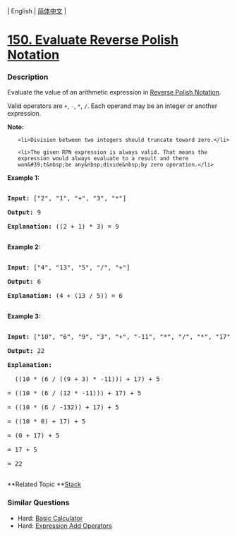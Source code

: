| English | [简体中文](README.md) |

# [150. Evaluate Reverse Polish Notation](https://leetcode-cn.com/problems/evaluate-reverse-polish-notation)
 ### Description
<p>Evaluate the value of an arithmetic expression in <a href="http://en.wikipedia.org/wiki/Reverse_Polish_notation" target="_blank">Reverse Polish Notation</a>.</p>

<p>Valid operators are <code>+</code>, <code>-</code>, <code>*</code>, <code>/</code>. Each operand may be an integer or another expression.</p>

<p><strong>Note:</strong></p>

<ul>
	<li>Division between two integers should truncate toward zero.</li>
	<li>The given RPN expression is always valid. That means the expression would always evaluate to a result and there won&#39;t&nbsp;be any&nbsp;divide&nbsp;by zero operation.</li>
</ul>

<p><strong>Example 1:</strong></p>

<pre>
<strong>Input:</strong> [&quot;2&quot;, &quot;1&quot;, &quot;+&quot;, &quot;3&quot;, &quot;*&quot;]
<strong>Output:</strong> 9
<strong>Explanation:</strong> ((2 + 1) * 3) = 9
</pre>

<p><strong>Example 2:</strong></p>

<pre>
<strong>Input:</strong> [&quot;4&quot;, &quot;13&quot;, &quot;5&quot;, &quot;/&quot;, &quot;+&quot;]
<strong>Output:</strong> 6
<strong>Explanation:</strong> (4 + (13 / 5)) = 6
</pre>

<p><strong>Example 3:</strong></p>

<pre>
<strong>Input:</strong> [&quot;10&quot;, &quot;6&quot;, &quot;9&quot;, &quot;3&quot;, &quot;+&quot;, &quot;-11&quot;, &quot;*&quot;, &quot;/&quot;, &quot;*&quot;, &quot;17&quot;, &quot;+&quot;, &quot;5&quot;, &quot;+&quot;]
<strong>Output:</strong> 22
<strong>Explanation:</strong> 
  ((10 * (6 / ((9 + 3) * -11))) + 17) + 5
= ((10 * (6 / (12 * -11))) + 17) + 5
= ((10 * (6 / -132)) + 17) + 5
= ((10 * 0) + 17) + 5
= (0 + 17) + 5
= 17 + 5
= 22
</pre>

**Related Topic	**[Stack](https://leetcode-cn.com/tag/stack) 

### Similar Questions
 - Hard:	[Basic Calculator](https://leetcode-cn.com/problems/basic-calculator) 
 - Hard:	[Expression Add Operators](https://leetcode-cn.com/problems/expression-add-operators) 
